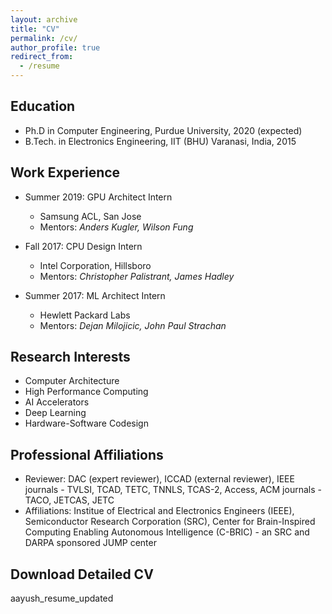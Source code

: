 ```yaml
---
layout: archive
title: "CV"
permalink: /cv/
author_profile: true
redirect_from:
  - /resume
---
```


## Education

* Ph.D in Computer Engineering, Purdue University, 2020 (expected)
* B.Tech. in Electronics Engineering, IIT (BHU) Varanasi, India, 2015

## Work Experience

* Summer 2019: GPU Architect Intern
  * Samsung ACL, San Jose
  * Mentors: _Anders Kugler, Wilson Fung_

* Fall 2017: CPU Design Intern
  * Intel Corporation, Hillsboro
  * Mentors: _Christopher Palistrant, James Hadley_

* Summer 2017: ML Architect Intern
  * Hewlett Packard Labs
  * Mentors: _Dejan Milojicic, John Paul Strachan_

## Research Interests

* Computer Architecture
* High Performance Computing
* AI Accelerators
* Deep Learning
* Hardware-Software Codesign

## Professional Affiliations

* Reviewer: DAC (expert reviewer), ICCAD (external reviewer), IEEE journals - TVLSI, TCAD, TETC,
TNNLS, TCAS-2, Access, ACM journals - TACO, JETCAS, JETC
* Affiliations: Institue of Electrical and Electronics Engineers (IEEE), Semiconductor Research Corporation (SRC), Center for Brain-Inspired Computing Enabling Autonomous Intelligence (C-BRIC) - an SRC and DARPA sponsored JUMP center

## Download Detailed CV

<a style="text-decoration:none" href="http://aayush-ankit.github.io/files/aayush_resume_updated.pdf">aayush_resume_updated</a>